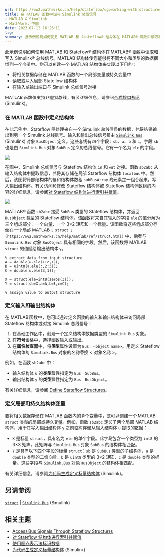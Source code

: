 ```yaml
---
url: https://ww2.mathworks.cn/help/stateflow/ug/working-with-structures-and-bus-signals-in-matlab-functions.html
title: 在 MATLAB 函数中访问 Simulink 总线信号
- MATLAB & Simulink
- MathWorks 中国
date: 2023-07-12 16:26:11
tag: 
summary: 此示例说明如何使用 MATLAB 和 Stateflow® 结构体在 MATLAB® 函数中读取和写入 Simulink® 总线信号。
---
```

此示例说明如何使用 MATLAB 和 Stateflow® 结构体在 MATLAB® 函数中读取和写入 Simulink® 总线信号。MATLAB 结构体使您能够将不同大小和类型的数据捆绑到一个变量中。您可以创建一个 MATLAB 结构体来实现以下目的：

- 将相关数据存储在 MATLAB 函数的一个局部变量或持久变量中
- 读取或写入局部 Stateflow 结构体
- 在输入或输出端口与 Simulink 总线信号对接

MATLAB 函数仅支持非虚拟总线。有关详细信息，请参阅[合成接口规范](https://ww2.mathworks.cn/help/simulink/ug/composite-signal-techniques.html) (Simulink)。

### 在 MATLAB 函数中定义结构体

在此示例中，Stateflow 图处理来自一个 Simulink 总线信号的数据，并将结果输出到另一个 Simulink 总线信号。输入和输出总线信号都由 [`Simulink.Bus`](https://ww2.mathworks.cn/help/simulink/slref/simulink.bus.html) (Simulink) 对象 `BusObject` 定义。这些总线有四个字段：`sb`、`a`、`b` 和 `c`。字段 `sb` 也是由 `Simulink.Bus` 对象 `SubBus` 定义的总线信号。它有一个名为 `ele` 的字段。

![](https://ww2.mathworks.cn/help/stateflow/ug/connectmatlabstructstosimulinkbusexample_01_zh_CN.png)

在图中，Simulink 总线信号与 Stateflow 结构体 `in` 和 `out` 对接。函数 `sb2abc` 从输入结构体中提取信息，并将其存储在局部 Stateflow 结构体 `localbus` 中。然后，该图将局部结构体的值和结构体数组 `subBusArray` 的元素之一组合起来，写入输出结构体。有关访问和修改 Stateflow 结构体或 Stateflow 结构体数组的内容的详细信息，请参阅[对 Stateflow 结构体进行索引并赋值](https://ww2.mathworks.cn/help/stateflow/ug/structure-operations.html)。

![](https://ww2.mathworks.cn/help/examples/stateflow/win64/ConnectMATLABStructsToSimulinkBusExample_02.png)

MATLAB® 函数 `sb2abc` 接受 `SubBus` 类型的 Stateflow 结构体，并返回 `BusObject` 类型的 Stateflow 结构体。该函数将来自其输入的字段 `ele` 的值分解为三个组成部分：一个向量、一个 3×2 矩阵和一个标量。该函数将这些组成部分存储在一个局部 MATLAB ``[`struct`](https://ww2.mathworks.cn/help/matlab/ref/struct.html)`` 中，后者与 `Simulink.Bus` 对象 `BusObject` 具有相同的字段。然后，该函数将 MATLAB `struct` 的值赋给输出结构体 `y`。

```
% extract data from input structure
A = double(u.ele(1:2,1));
B = uint8(u.ele(:,2:3));
C = double(u.ele(3,1));

X = struct(ele=int8(zeros(3)));
Y = struct(sb=X,a=A,b=B,c=C);

% assign value to output structure
```

### 定义输入和输出结构体

在 MATLAB 函数中，您可以通过定义函数的输入和输出结构体来访问局部 Stateflow 结构体或对接 Simulink 总线信号：

1. 在基础工作区中，创建一个定义结构体数据类型的 `Simulink.Bus` 对象。
2. 在**符号**窗格中，选择函数输入或输出。
3. 在**属性检查器**中，将**类型**属性设置为 `Bus: <object name>`。用定义 Stateflow 结构体的 `Simulink.Bus` 对象的名称替换 < 对象名称 >。

例如，在函数 `sb2abc` 中：

- 输入结构体 `u` 的**类型**属性指定为 `Bus: SubBus`。
- 输出结构体 `y` 的**类型**属性指定为 `Bus: BusObject`。

有关详细信息，请参阅 [Define Stateflow Structures](https://ww2.mathworks.cn/help/stateflow/ug/about-stateflow-structures.html#bquvi77)。

### 定义局部和持久结构体变量

要将相关数据存储在 MATLAB 函数内的单个变量中，您可以创建一个 MATLAB `struct` 类型的局部或持久变量。例如，函数 `sb2abc` 定义了两个局部 MATLAB 结构体，用于在写入输出结构体 `y` 之前临时存储从输入结构体 `u` 提取的数据：

- `X` 是标量 `struct`，具有名为 `ele` 的单个字段。此字段包含一个类型为 `int8` 的 3×3 矩阵，此矩阵与 `Simulink.Bus` 对象 `SubBus` 的结构体相匹配。
- `Y` 是具有以下四个字段的标量 `struct`：`sb` 是 `SubBus` 类型的子结构体，`a` 是 `double` 类型的二维向量，`b` 是 `uint8` 类型的 3×2 矩阵，`c` 是 `double` 类型的标量。这些字段与 `Simulink.Bus` 对象 `BusObject` 的结构体相匹配。

有关详细信息，请参阅[为代码生成定义标量结构体](https://ww2.mathworks.cn/help/simulink/ug/defining-scalar-structures-for-code-generation.html) (Simulink)。

## 另请参阅

[`struct`](https://ww2.mathworks.cn/help/matlab/ref/struct.html) | [`Simulink.Bus`](https://ww2.mathworks.cn/help/simulink/slref/simulink.bus.html) (Simulink)

## 相关主题

- [Access Bus Signals Through Stateflow Structures](https://ww2.mathworks.cn/help/stateflow/ug/about-stateflow-structures.html)
- [对 Stateflow 结构体进行索引并赋值](https://ww2.mathworks.cn/help/stateflow/ug/structure-operations.html)
- [使用圆点表示法标识数据](https://ww2.mathworks.cn/help/stateflow/ug/identify-data-using-dot-notation.html)
- [为代码生成定义标量结构体](https://ww2.mathworks.cn/help/simulink/ug/defining-scalar-structures-for-code-generation.html) (Simulink)
